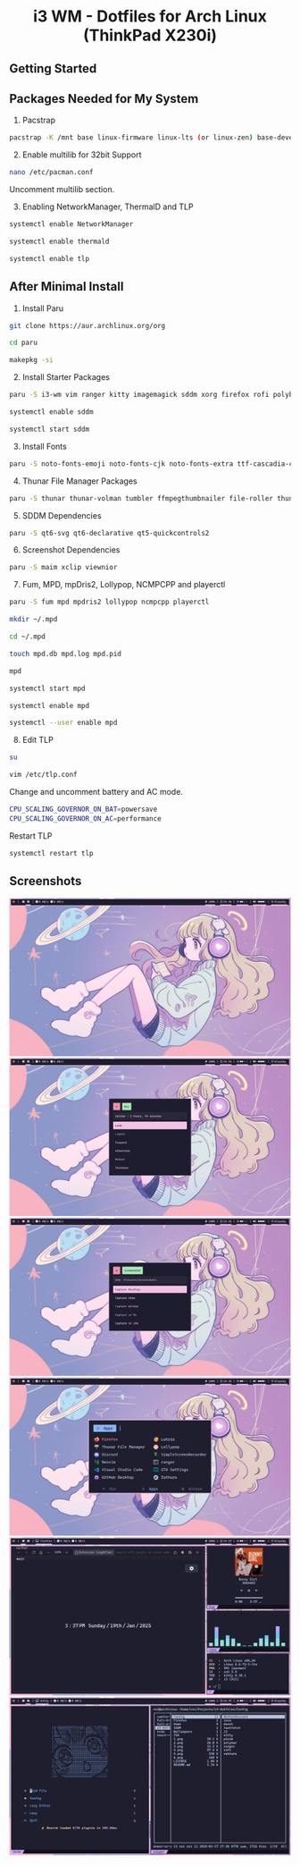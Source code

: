 <div align="center">
<h1 align="center"><b>i3 WM</b> - Dotfiles for Arch Linux (ThinkPad X230i)</h1>
</div>

## Getting Started

## Packages Needed for My System

1. Pacstrap

```bash
pacstrap -K /mnt base linux-firmware linux-lts (or linux-zen) base-devel git grub sudo nano intel-ucode thermald tlp networkmanager
```

2. Enable multilib for 32bit Support

```bash
nano /etc/pacman.conf
```

Uncomment multilib section.

3. Enabling NetworkManager, ThermalD and TLP

```bash
systemctl enable NetworkManager
```

```bash
systemctl enable thermald
```

```bash
systemctl enable tlp
```

## After Minimal Install

1. Install Paru

```bash
git clone https://aur.archlinux.org/org
```

```bash
cd paru
```

```bash
makepkg -si
```

2. Install Starter Packages

```bash
paru -S i3-wm vim ranger kitty imagemagick sddm xorg firefox rofi polybar dunst brightnessctl pavucontrol pulseaudio picom feh cava fuse fastfetch cheese zathura zathura-pdf-poppler
```

```bash
systemctl enable sddm
```

```bash
systemctl start sddm
```

3. Install Fonts

```bash
paru -S noto-fonts-emoji noto-fonts-cjk noto-fonts-extra ttf-cascadia-code ttf-cascadia-code-nerd ttf-cascadia-mono-nerd ttf-jetbrains-mono ttf-jetbrains-mono-nerd
```

4. Thunar File Manager Packages

```bash
paru -S thunar thunar-volman tumbler ffmpegthumbnailer file-roller thunar-archive-plugin gvfs gvfs-mtp android-tools android-udev mousepad p7zip unrar
```

5. SDDM Dependencies

```bash
paru -S qt6-svg qt6-declarative qt5-quickcontrols2
```

6. Screenshot Dependencies

```bash
paru -S maim xclip viewnior
```

7. Fum, MPD, mpDris2, Lollypop, NCMPCPP and playerctl

```bash
paru -S fum mpd mpdris2 lollypop ncmpcpp playerctl
```

```bash
mkdir ~/.mpd
```

```bash
cd ~/.mpd
```

```bash
touch mpd.db mpd.log mpd.pid
```

```bash
mpd
```

```bash
systemctl start mpd
```

```bash
systemctl enable mpd
```

```bash
systemctl --user enable mpd
```

8. Edit TLP

```bash
su
```

```bash
vim /etc/tlp.conf
```

Change and uncomment battery and AC mode.

```bash
CPU_SCALING_GOVERNOR_ON_BAT=powersave
CPU_SCALING_GOVERNOR_ON_AC=performance
```

Restart TLP

```bash
systemctl restart tlp
```

## Screenshots

<img src="./1.png" />
<img src="./2.png" />
<img src="./3.png" />
<img src="./4.png" />
<img src="./5.png" />
<img src="./6.png" />
